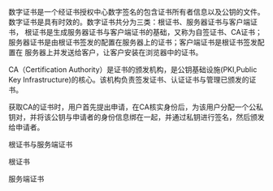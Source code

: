 数字证书是一个经证书授权中心数字签名的包含证书所有者信息以及公钥的文件。数字证书是具有时效的。数字证书共分为三类：根证书、服务器证书与客户端证书，
根证书是生成服务器证书与客户端证书的基础，又称为自签证书、CA证书；服务器证书是由根证书签发的配置在服务器上的证书；客户端证书是根证书签发配置在
服务器上并发送给客户，让客户安装在浏览器中的证书。




CA（Certification Authority）是证书的颁发机构，是公钥基础设施(PKI,Public Key Infrastructure)的核心。该机构负责签发证书、认证证书与管理已颁发的证书。

获取CA的证书时，用户首先提出申请，在CA核实身份后，为该用户分配一个公私钥对，并将该公钥与申请者的身份信息绑在一起，并通过私钥进行签名，然后颁发给申请者。



根证书与服务端证书

根证书


服务端证书

